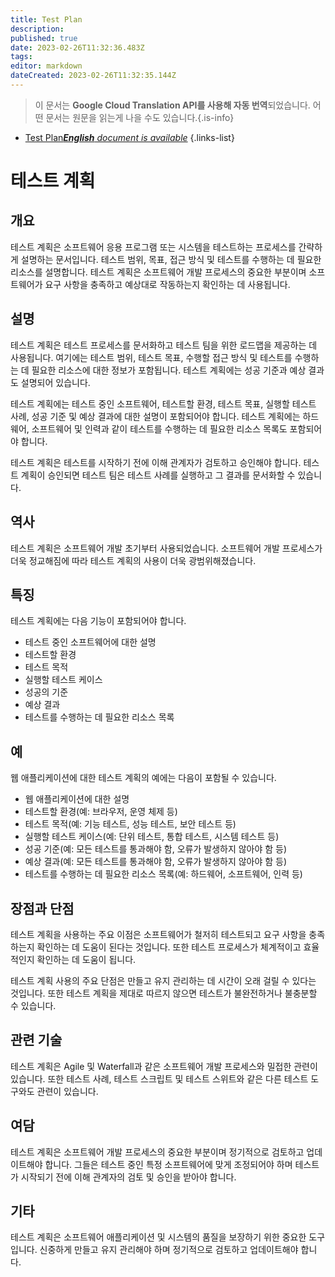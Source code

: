 ```yaml
---
title: Test Plan
description: 
published: true
date: 2023-02-26T11:32:36.483Z
tags: 
editor: markdown
dateCreated: 2023-02-26T11:32:35.144Z
---
```


> 이 문서는 **Google Cloud Translation API를 사용해 자동 번역**되었습니다.
어떤 문서는 원문을 읽는게 나을 수도 있습니다.{.is-info}



- [Test Plan***English** document is available*](/en/Knowledge-base/Dictionary/test-plan)
{.links-list}


# 테스트 계획

## 개요
테스트 계획은 소프트웨어 응용 프로그램 또는 시스템을 테스트하는 프로세스를 간략하게 설명하는 문서입니다. 테스트 범위, 목표, 접근 방식 및 테스트를 수행하는 데 필요한 리소스를 설명합니다. 테스트 계획은 소프트웨어 개발 프로세스의 중요한 부분이며 소프트웨어가 요구 사항을 충족하고 예상대로 작동하는지 확인하는 데 사용됩니다.

## 설명
테스트 계획은 테스트 프로세스를 문서화하고 테스트 팀을 위한 로드맵을 제공하는 데 사용됩니다. 여기에는 테스트 범위, 테스트 목표, 수행할 접근 방식 및 테스트를 수행하는 데 필요한 리소스에 대한 정보가 포함됩니다. 테스트 계획에는 성공 기준과 예상 결과도 설명되어 있습니다.

테스트 계획에는 테스트 중인 소프트웨어, 테스트할 환경, 테스트 목표, 실행할 테스트 사례, 성공 기준 및 예상 결과에 대한 설명이 포함되어야 합니다. 테스트 계획에는 하드웨어, 소프트웨어 및 인력과 같이 테스트를 수행하는 데 필요한 리소스 목록도 포함되어야 합니다.

테스트 계획은 테스트를 시작하기 전에 이해 관계자가 검토하고 승인해야 합니다. 테스트 계획이 승인되면 테스트 팀은 테스트 사례를 실행하고 그 결과를 문서화할 수 있습니다.

## 역사
테스트 계획은 소프트웨어 개발 초기부터 사용되었습니다. 소프트웨어 개발 프로세스가 더욱 정교해짐에 따라 테스트 계획의 사용이 더욱 광범위해졌습니다.

## 특징
테스트 계획에는 다음 기능이 포함되어야 합니다.

- 테스트 중인 소프트웨어에 대한 설명
- 테스트할 환경
- 테스트 목적
- 실행할 테스트 케이스
- 성공의 기준
- 예상 결과
- 테스트를 수행하는 데 필요한 리소스 목록

## 예
웹 애플리케이션에 대한 테스트 계획의 예에는 다음이 포함될 수 있습니다.

- 웹 애플리케이션에 대한 설명
- 테스트할 환경(예: 브라우저, 운영 체제 등)
- 테스트 목적(예: 기능 테스트, 성능 테스트, 보안 테스트 등)
- 실행할 테스트 케이스(예: 단위 테스트, 통합 테스트, 시스템 테스트 등)
- 성공 기준(예: 모든 테스트를 통과해야 함, 오류가 발생하지 않아야 함 등)
- 예상 결과(예: 모든 테스트를 통과해야 함, 오류가 발생하지 않아야 함 등)
- 테스트를 수행하는 데 필요한 리소스 목록(예: 하드웨어, 소프트웨어, 인력 등)

## 장점과 단점
테스트 계획을 사용하는 주요 이점은 소프트웨어가 철저히 테스트되고 요구 사항을 충족하는지 확인하는 데 도움이 된다는 것입니다. 또한 테스트 프로세스가 체계적이고 효율적인지 확인하는 데 도움이 됩니다.

테스트 계획 사용의 주요 단점은 만들고 유지 관리하는 데 시간이 오래 걸릴 수 있다는 것입니다. 또한 테스트 계획을 제대로 따르지 않으면 테스트가 불완전하거나 불충분할 수 있습니다.

## 관련 기술
테스트 계획은 Agile 및 Waterfall과 같은 소프트웨어 개발 프로세스와 밀접한 관련이 있습니다. 또한 테스트 사례, 테스트 스크립트 및 테스트 스위트와 같은 다른 테스트 도구와도 관련이 있습니다.

## 여담
테스트 계획은 소프트웨어 개발 프로세스의 중요한 부분이며 정기적으로 검토하고 업데이트해야 합니다. 그들은 테스트 중인 특정 소프트웨어에 맞게 조정되어야 하며 테스트가 시작되기 전에 이해 관계자의 검토 및 승인을 받아야 합니다.

## 기타
테스트 계획은 소프트웨어 애플리케이션 및 시스템의 품질을 보장하기 위한 중요한 도구입니다. 신중하게 만들고 유지 관리해야 하며 정기적으로 검토하고 업데이트해야 합니다.
